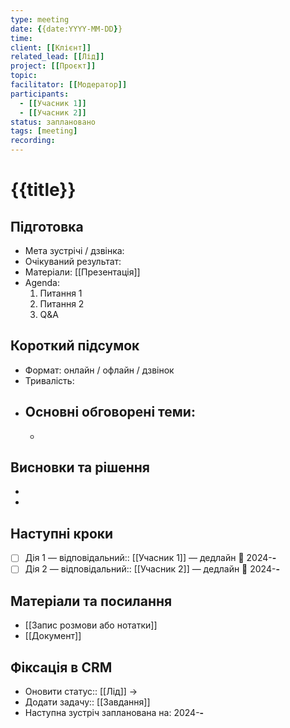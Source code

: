 ```yaml
---
type: meeting
date: {{date:YYYY-MM-DD}}
time: 
client: [[Клієнт]]
related_lead: [[Лід]]
project: [[Проєкт]]
topic: 
facilitator: [[Модератор]]
participants:
  - [[Учасник 1]]
  - [[Учасник 2]]
status: заплановано
tags: [meeting]
recording: 
---
```


# {{title}}

## Підготовка
- Мета зустрічі / дзвінка: 
- Очікуваний результат: 
- Матеріали: [[Презентація]]
- Agenda:
  1. Питання 1
  2. Питання 2
  3. Q&A

## Короткий підсумок
- Формат: онлайн / офлайн / дзвінок
- Тривалість: 
- Основні обговорені теми:
  - 
  - 

## Висновки та рішення
- 
- 

## Наступні кроки
- [ ] Дія 1 — відповідальний:: [[Учасник 1]] — дедлайн 📅 2024-__-__
- [ ] Дія 2 — відповідальний:: [[Учасник 2]] — дедлайн 📅 2024-__-__

## Матеріали та посилання
- [[Запис розмови або нотатки]]
- [[Документ]]

## Фіксація в CRM
- Оновити статус:: [[Лід]] → 
- Додати задачу:: [[Завдання]]
- Наступна зустріч запланована на: 2024-__-__
